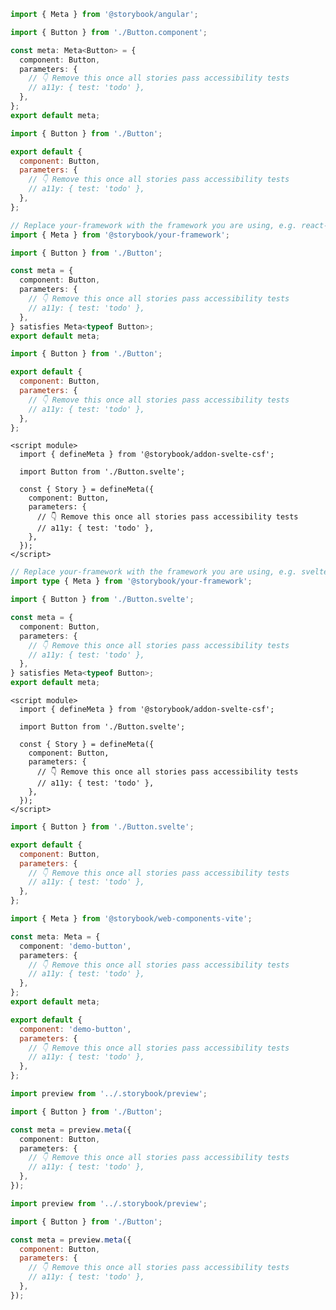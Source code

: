 ```ts filename="Button.stories.ts" renderer="angular" language="ts"
import { Meta } from '@storybook/angular';

import { Button } from './Button.component';

const meta: Meta<Button> = {
  component: Button,
  parameters: {
    // 👇 Remove this once all stories pass accessibility tests
    // a11y: { test: 'todo' },
  },
};
export default meta;
```

```js filename="Button.stories.js" renderer="common" language="js" tabTitle="CSF 3"
import { Button } from './Button';

export default {
  component: Button,
  parameters: {
    // 👇 Remove this once all stories pass accessibility tests
    // a11y: { test: 'todo' },
  },
};
```

```ts filename="Button.stories.ts" renderer="common" language="ts" tabTitle="CSF 3"
// Replace your-framework with the framework you are using, e.g. react-vite, nextjs, vue3-vite, etc.
import { Meta } from '@storybook/your-framework';

import { Button } from './Button';

const meta = {
  component: Button,
  parameters: {
    // 👇 Remove this once all stories pass accessibility tests
    // a11y: { test: 'todo' },
  },
} satisfies Meta<typeof Button>;
export default meta;
```

```js filename="Button.stories.js" renderer="common" language="js"
import { Button } from './Button';

export default {
  component: Button,
  parameters: {
    // 👇 Remove this once all stories pass accessibility tests
    // a11y: { test: 'todo' },
  },
};
```

```svelte filename="Button.stories.svelte" renderer="svelte" language="ts" tabTitle="Svelte CSF"
<script module>
  import { defineMeta } from '@storybook/addon-svelte-csf';

  import Button from './Button.svelte';

  const { Story } = defineMeta({
    component: Button,
    parameters: {
      // 👇 Remove this once all stories pass accessibility tests
      // a11y: { test: 'todo' },
    },
  });
</script>
```

```ts filename="Button.stories.ts" renderer="svelte" language="ts" tabTitle="CSF"
// Replace your-framework with the framework you are using, e.g. sveltekit or svelte-vite
import type { Meta } from '@storybook/your-framework';

import { Button } from './Button.svelte';

const meta = {
  component: Button,
  parameters: {
    // 👇 Remove this once all stories pass accessibility tests
    // a11y: { test: 'todo' },
  },
} satisfies Meta<typeof Button>;
export default meta;
```

```svelte filename="Button.stories.svelte" renderer="svelte" language="js" tabTitle="Svelte CSF"
<script module>
  import { defineMeta } from '@storybook/addon-svelte-csf';

  import Button from './Button.svelte';

  const { Story } = defineMeta({
    component: Button,
    parameters: {
      // 👇 Remove this once all stories pass accessibility tests
      // a11y: { test: 'todo' },
    },
  });
</script>
```

```js filename="Button.stories.js" renderer="svelte" language="js" tabTitle="CSF"
import { Button } from './Button.svelte';

export default {
  component: Button,
  parameters: {
    // 👇 Remove this once all stories pass accessibility tests
    // a11y: { test: 'todo' },
  },
};
```

```ts filename="Button.stories.ts" renderer="web-components" language="ts"
import { Meta } from '@storybook/web-components-vite';

const meta: Meta = {
  component: 'demo-button',
  parameters: {
    // 👇 Remove this once all stories pass accessibility tests
    // a11y: { test: 'todo' },
  },
};
export default meta;
```

```js filename="Button.stories.js" renderer="web-components" language="js"
export default {
  component: 'demo-button',
  parameters: {
    // 👇 Remove this once all stories pass accessibility tests
    // a11y: { test: 'todo' },
  },
};
```

```ts filename="Button.stories.ts" renderer="react" language="ts" tabTitle="CSF Next 🧪"
import preview from '../.storybook/preview';

import { Button } from './Button';

const meta = preview.meta({
  component: Button,
  parameters: {
    // 👇 Remove this once all stories pass accessibility tests
    // a11y: { test: 'todo' },
  },
});
```

<!-- JS snippets still needed while providing both CSF 3 & Next -->

```js filename="Button.stories.js" renderer="react" language="js" tabTitle="CSF Next 🧪"
import preview from '../.storybook/preview';

import { Button } from './Button';

const meta = preview.meta({
  component: Button,
  parameters: {
    // 👇 Remove this once all stories pass accessibility tests
    // a11y: { test: 'todo' },
  },
});
```

